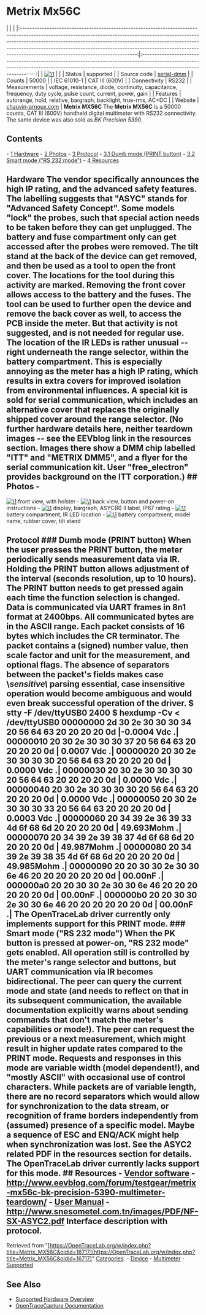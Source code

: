# Metrix Mx56C

| | | |:-----------------------------------------------------------------------------------------------------------------------------------------------------------------------------------------------------------------------------------------------------------------------------------------------------------------------------------------------------------------------:|:-----------------------------------------------------------------------------------------------------------------------------------------------------------------------------------------------:| | [![\1](../../assets/hardware/general/\2)](./File:Metrix_mx56c.png.html) | | | Status | supported | | Source code | [serial-dmm](http://github.com/OpenTraceLab/?p=OpenTraceCapture.git;a=tree;f=src/hardware/serial-dmm) | | Counts | 50000 | | IEC 61010-1 | CAT III (600V) | | Connectivity | RS232 | | Measurements | voltage, resistance, diode, continuity, capacitance, frequency, duty cycle, pulse count, current, power, gain | | Features | autorange, hold, relative, bargraph, backlight, true-rms, AC+DC | | Website | [chauvin-arnoux.com](http://web.archive.org/web/20031103154311/http://www.chauvin-arnoux.com/produit/Famille_detail.asp?idFam=855&idPole=1) | **Metrix MX56C** The **Metrix MX56C** is a 50000 counts, CAT III (600V) handheld digital multimeter with RS232 connectivity. The same device was also sold as *BK Precision 5390*. 
## Contents 
\- [1 Hardware](Metrix_MX56C.html#Hardware) \- [2 Photos](Metrix_MX56C.html#Photos) \- [3 Protocol](Metrix_MX56C.html#Protocol) \- [3.1 Dumb mode (PRINT button)](Metrix_MX56C.html#Dumb_mode_(PRINT_button)) \- [3.2 Smart mode ("RS 232 mode")](Metrix_MX56C.html#Smart_mode_(%22RS_232_mode%22)) \- [4 Resources](Metrix_MX56C.html#Resources) 
## Hardware The vendor specifically announces the high IP rating, and the advanced safety features. The labelling suggests that "ASYC" stands for "Advanced Safety Concept". Some models "lock" the probes, such that special action needs to be taken before they can get unplugged. The battery and fuse compartment only can get accessed after the probes were removed. The tilt stand at the back of the device can get removed, and then be used as a tool to open the front cover. The locations for the tool during this activity are marked. Removing the front cover allows access to the battery and the fuses. The tool can be used to further open the device and remove the back cover as well, to access the PCB inside the meter. But that activity is not suggested, and is not needed for regular use. The location of the IR LEDs is rather unusual -- right underneath the range selector, within the battery compartment. This is especially annoying as the meter has a high IP rating, which results in extra covers for improved isolation from environmental influences. A special kit is sold for serial communication, which includes an alternative cover that replaces the originally shipped cover around the range selector. (No further hardware details here, neither teardown images -- see the EEVblog link in the resources section. Images there show a DMM chip labelled "ITT" and "METRIX DMM5", and a flyer for the serial communication kit. User "free_electron" provides background on the ITT corporation.) ## Photos \- 
[![\1](../../assets/hardware/general/\2)](./File:Mx56c-front-holster.png.html)
front view, with holster
\- 
[![\1](../../assets/hardware/general/\2)](./File:Mx56c-back-instructions.png.html)
back view, button and power-on instructions
\- 
[![\1](../../assets/hardware/general/\2)](./File:Mx56c-display-asyc-ip67.png.html)
display, bargraph, ASYC(R) II label, IP67 rating
\- 
[![\1](../../assets/hardware/general/\2)](./File:Mx56c-batt-compart-ir-location.png.html)
battery compartment, IR LED location
\- 
[![\1](../../assets/hardware/general/\2)](./File:Mx56c-batt-compart-covers.png.html)
battery compartment, model name, rubber cover, tilt stand
## Protocol ### Dumb mode (PRINT button) When the user presses the PRINT button, the meter periodically sends measurement data via IR. Holding the PRINT button allows adjustment of the interval (seconds resolution, up to 10 hours). The PRINT button needs to get pressed again each time the function selection is changed. Data is communicated via UART frames in 8n1 format at 2400bps. All communicated bytes are in the ASCII range. Each packet consists of 16 bytes which includes the CR terminator. The packet contains a (signed) number value, then scale factor and unit for the measurement, and optional flags. The absence of separators between the packet's fields makes case \\_sensitive\\_ parsing essential, case insensitive operation would become ambiguous and would even break successful operation of the driver. $ stty -F /dev/ttyUSB0 2400 $ hexdump -Cv < /dev/ttyUSB0 00000000 2d 30 2e 30 30 30 34 20 56 64 63 20 20 20 20 0d |-0.0004 Vdc .| 00000010 20 30 2e 30 30 30 37 20 56 64 63 20 20 20 20 0d | 0.0007 Vdc .| 00000020 20 30 2e 30 30 30 30 20 56 64 63 20 20 20 20 0d | 0.0000 Vdc .| 00000030 20 30 2e 30 30 30 30 20 56 64 63 20 20 20 20 0d | 0.0000 Vdc .| 00000040 20 30 2e 30 30 30 30 20 56 64 63 20 20 20 20 0d | 0.0000 Vdc .| 00000050 20 30 2e 30 30 30 33 20 56 64 63 20 20 20 20 0d | 0.0003 Vdc .| 00000060 20 34 39 2e 36 39 33 4d 6f 68 6d 20 20 20 20 0d | 49.693Mohm .| 00000070 20 34 39 2e 39 38 37 4d 6f 68 6d 20 20 20 20 0d | 49.987Mohm .| 00000080 20 34 39 2e 39 38 35 4d 6f 68 6d 20 20 20 20 0d | 49.985Mohm .| 00000090 20 20 30 30 2e 30 30 6e 46 20 20 20 20 20 20 0d | 00.00nF .| 000000a0 20 20 30 30 2e 30 30 6e 46 20 20 20 20 20 20 0d | 00.00nF .| 000000b0 20 20 30 30 2e 30 30 6e 46 20 20 20 20 20 20 0d | 00.00nF .| The OpenTraceLab driver currently only implements support for this PRINT mode. ### Smart mode ("RS 232 mode") When the PK button is pressed at power-on, "RS 232 mode" gets enabled. All operation still is controlled by the meter's range selector and buttons, but UART communication via IR becomes bidirectional. The peer can query the current mode and state (and needs to reflect on that in its subsequent communication, the available documentation explicitly warns about sending commands that don't match the meter's capabilities or mode!). The peer can request the previous or a next measurement, which might result in higher update rates compared to the PRINT mode. Requests and responses in this mode are variable width (model dependent!), and "mostly ASCII" with occasional use of control characters. While packets are of variable length, there are no record separators which would allow for synchronization to the data stream, or recognition of frame borders independently from (assumed) presence of a specific model. Maybe a sequence of ESC and ENQ/ACK might help when synchronization was lost. See the ASYC2 related PDF in the resources section for details. The OpenTraceLab driver currently lacks support for this mode. ## Resources \- [Vendor software](http://web.archive.org/web/20060319202158/http://www.chauvin-arnoux.com/produit/famille_liste.asp?idRub=1529&idpole=1) \- <http://www.eevblog.com/forum/testgear/metrix-mx56c-bk-precision-5390-multimeter-teardown/> \- [User Manual](https://web.archive.org/web/20160313124153/http://www.chauvin-arnoux.us/pdfs_aemc/user-manuals/MX56_EN.pdf) \- <http://www.snesometel.com.tn/images/PDF/NF-SX-ASYC2.pdf> Interface description with protocol. 
Retrieved from "[https://OpenTraceLab.org/w/index.php?title=Metrix_MX56C&oldid=16717](https://OpenTraceLab.org/w/index.php?title=Metrix_MX56C&oldid=16717)" 
[Categories](specialcategories-specialcategories.md): \- [Device](./Category:Device.html "Category:Device") \- [Multimeter](./Category:Multimeter.html "Category:Multimeter") \- [Supported](./Category:Supported.html "Category:Supported")

## See Also
- [Supported Hardware Overview](../supported-hardware.md)
- [OpenTraceCapture Documentation](../../opentracecapture/overview.md)
